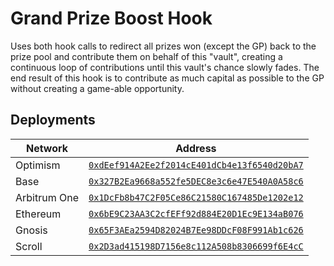 # Grand Prize Boost Hook

Uses both hook calls to redirect all prizes won (except the GP) back to the prize pool and contribute them on behalf of this "vault", creating a continuous loop of contributions until this vault's chance slowly fades. The end result of this hook is to contribute as much capital as possible to the GP without creating a game-able opportunity.

## Deployments

| Network      | Address                                                                                                                            |
| ------------ | ---------------------------------------------------------------------------------------------------------------------------------- |
| Optimism     | [`0xdEef914A2Ee2f2014cE401dCb4e13f6540d20bA7`](https://optimistic.etherscan.io/address/0xdeef914a2ee2f2014ce401dcb4e13f6540d20ba7) |
| Base         | [`0x327B2Ea9668a552fe5DEC8e3c6e47E540A0A58c6`](https://basescan.org/address/0x327b2ea9668a552fe5dec8e3c6e47e540a0a58c6)            |
| Arbitrum One | [`0x1DcFb8b47C2F05Ce86C21580C167485De1202e12`](https://arbiscan.io/address/0x1dcfb8b47c2f05ce86c21580c167485de1202e12)             |
| Ethereum     | [`0x6bE9C23AA3C2cfEFf92d884E20D1Ec9E134aB076`](https://etherscan.io/address/0x6be9c23aa3c2cfeff92d884e20d1ec9e134ab076)            |
| Gnosis       | [`0x65F3AEa2594D82024B7Ee98DDcF08F991Ab1c626`](https://gnosisscan.io/address/0x65f3aea2594d82024b7ee98ddcf08f991ab1c626)           |
| Scroll       | [`0x2D3ad415198D7156e8c112A508b8306699f6E4cC`](https://scrollscan.com/address/0x2d3ad415198d7156e8c112a508b8306699f6e4cc)          |

